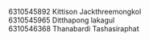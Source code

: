 6310545892 Kittison Jackthreemongkol    
6310545965 Ditthapong lakagul    
6310546368 Thanabardi Tashasiraphat    
